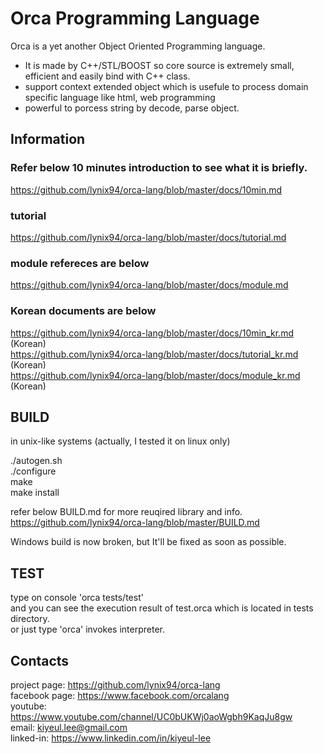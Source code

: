 
# Orca Programming Language
Orca is a yet another Object Oriented Programming language.   
* It is made by C++/STL/BOOST so core source is extremely small, efficient and easily bind with C++ class.
* support context extended object which is usefule to process domain specific language like html, web programming
* powerful to porcess string by decode, parse object.


## Information
### Refer below 10 minutes introduction to see what it is briefly.
  https://github.com/lynix94/orca-lang/blob/master/docs/10min.md
  
### tutorial
  https://github.com/lynix94/orca-lang/blob/master/docs/tutorial.md
  
### module refereces are below
  https://github.com/lynix94/orca-lang/blob/master/docs/module.md
  
### Korean documents are below
  https://github.com/lynix94/orca-lang/blob/master/docs/10min_kr.md (Korean)  
  https://github.com/lynix94/orca-lang/blob/master/docs/tutorial_kr.md (Korean)  
  https://github.com/lynix94/orca-lang/blob/master/docs/module_kr.md (Korean)  


## BUILD
in unix-like systems (actually, I tested it on linux only)

./autogen.sh  
./configure  
make  
make install  

refer below BUILD.md for more reuqired library and info.  
https://github.com/lynix94/orca-lang/blob/master/BUILD.md  

Windows build is now broken, but It'll be fixed as soon as possible.  


## TEST
type on console 'orca tests/test'  
and you can see the execution result of test.orca which is located in tests directory.  
or just type 'orca' invokes interpreter.  


## Contacts
project page:	https://github.com/lynix94/orca-lang  
facebook page:	https://www.facebook.com/orcalang  
youtube:		https://www.youtube.com/channel/UC0bUKWj0aoWgbh9KaqJu8gw  
email:			kiyeul.lee@gmail.com  
linked-in:		https://www.linkedin.com/in/kiyeul-lee  




